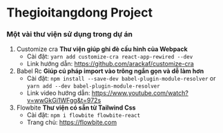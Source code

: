 # Thegioitangdong Project
### Một vài thư viện sử dụng trong dự án
1. Customize cra
    **Thư viện giúp ghi đè cấu hình của Webpack**
    * Cài đặt: 
        `
            yarn add customize-cra react-app-rewired --dev
        `
    * Link hướng dẫn: https://github.com/arackaf/customize-cra
2. Babel Rc
    **Giúp cú pháp import vào trông ngắn gọn và dễ làm hơn**
    * Cài đặt:
        `
            npm install --save-dev babel-plugin-module-resolver
        `
        or
        `
            yarn add --dev babel-plugin-module-resolver
        `
    * Link video hướng dẫn: https://www.youtube.com/watch?v=wwGkGi1WFgg&t=972s
3. Flowbite
    **Thư viện có sẵn từ Tailwind Css**
    * Cài đặt:
        `
            npm i flowbite flowbite-react
        `
    * Trang chủ: https://flowbite.com